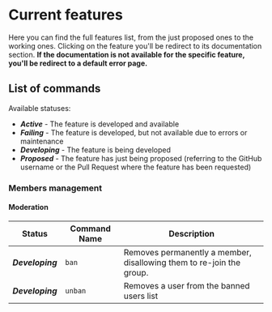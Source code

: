 # Current features

Here you can find the full features list, from the just proposed ones to the working ones.
Clicking on the feature you'll be redirect to its documentation section. **If the documentation is not available for the specific feature, you'll be redirect to a default error page.**

## List of commands

Available statuses:

- ***Active*** - The feature is developed and available
- ***Failing*** - The feature is developed, but not available due to errors or maintenance
- ***Developing*** - The feature is being developed
- ***Proposed*** - The feature has just being proposed (referring to the GitHub username or the Pull Request where the feature has been requested)

### Members management

#### Moderation

| Status    | Command Name  | Description |
| :-:       | -             | -           |
| ***Developing*** | ```ban``` | Removes permanently a member, disallowing them to re-join the group. |
|***Developing***| ```unban``` | Removes a user from the banned users list |
